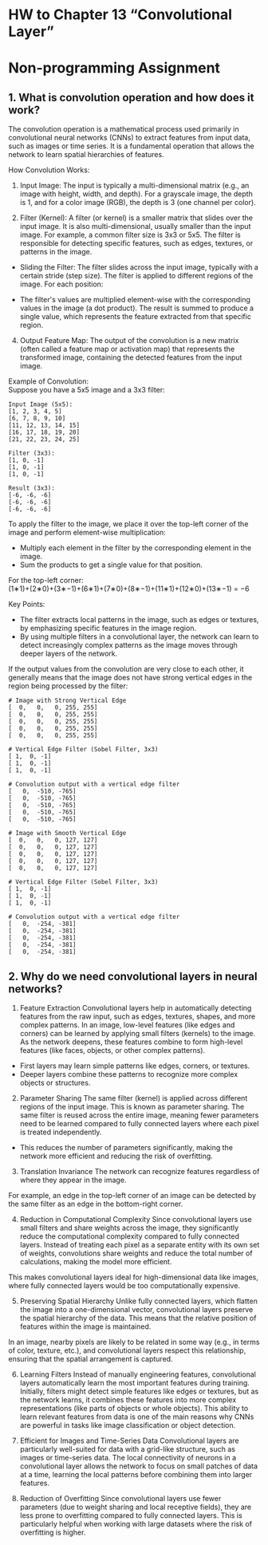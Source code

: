 # HW to Chapter 13 “Convolutional Layer”

# Non-programming Assignment

## 1. What is convolution operation and how does it work?

The convolution operation is a mathematical process used primarily in convolutional neural networks (CNNs) to extract features from input data, such as images or time series. It is a fundamental operation that allows the network to learn spatial hierarchies of features.<br>

How Convolution Works:<br>
1. Input Image: The input is typically a multi-dimensional matrix (e.g., an image with height, width, and depth). For a grayscale image, the depth is 1, and for a color image (RGB), the depth is 3 (one channel per color).

2. Filter (Kernel): A filter (or kernel) is a smaller matrix that slides over the input image. It is also multi-dimensional, usually smaller than the input image. For example, a common filter size is 3x3 or 5x5. The filter is responsible for detecting specific features, such as edges, textures, or patterns in the image.

- Sliding the Filter: The filter slides across the input image, typically with a certain stride (step size). The filter is applied to different regions of the image. For each position:

- The filter's values are multiplied element-wise with the corresponding values in the image (a dot product).
The result is summed to produce a single value, which represents the feature extracted from that specific region.

4. Output Feature Map: The output of the convolution is a new matrix (often called a feature map or activation map) that represents the transformed image, containing the detected features from the input image.

Example of Convolution:<br>
Suppose you have a 5x5 image and a 3x3 filter:<br>

```
Input Image (5x5):
[1, 2, 3, 4, 5]
[6, 7, 8, 9, 10]
[11, 12, 13, 14, 15]
[16, 17, 18, 19, 20]
[21, 22, 23, 24, 25]

Filter (3x3):
[1, 0, -1]
[1, 0, -1]
[1, 0, -1]

Result (3x3):
[-6, -6, -6]
[-6, -6, -6]
[-6, -6, -6]
```

To apply the filter to the image, we place it over the top-left corner of the image and perform element-wise multiplication:<br>

- Multiply each element in the filter by the corresponding element in the image.
- Sum the products to get a single value for that position.

For the top-left corner:<br>
(1∗1)+(2∗0)+(3∗−1)+(6∗1)+(7∗0)+(8∗−1)+(11∗1)+(12∗0)+(13∗−1) = −6<br>

Key Points:<br>
- The filter extracts local patterns in the image, such as edges or textures, by emphasizing specific features in the image region.
- By using multiple filters in a convolutional layer, the network can learn to detect increasingly complex patterns as the image moves through deeper layers of the network.

If the output values from the convolution are very close to each other, it generally means that the image does not have strong vertical edges in the region being processed by the filter: <br>
```
# Image with Strong Vertical Edge
[  0,   0,   0, 255, 255]
[  0,   0,   0, 255, 255]
[  0,   0,   0, 255, 255]
[  0,   0,   0, 255, 255]
[  0,   0,   0, 255, 255]

# Vertical Edge Filter (Sobel Filter, 3x3)
[ 1,  0, -1]
[ 1,  0, -1]
[ 1,  0, -1]

# Convolution output with a vertical edge filter
[   0,  -510, -765]
[   0,  -510, -765]
[   0,  -510, -765]
[   0,  -510, -765]
[   0,  -510, -765]

# Image with Smooth Vertical Edge
[  0,   0,   0, 127, 127]
[  0,   0,   0, 127, 127]
[  0,   0,   0, 127, 127]
[  0,   0,   0, 127, 127]
[  0,   0,   0, 127, 127]

# Vertical Edge Filter (Sobel Filter, 3x3)
[ 1,  0, -1]
[ 1,  0, -1]
[ 1,  0, -1]

# Convolution output with a vertical edge filter
[   0,  -254, -381]
[   0,  -254, -381]
[   0,  -254, -381]
[   0,  -254, -381]
[   0,  -254, -381]
```

## 2. Why do we need convolutional layers in neural networks?

1. Feature Extraction
Convolutional layers help in automatically detecting features from the raw input, such as edges, textures, shapes, and more complex patterns. In an image, low-level features (like edges and corners) can be learned by applying small filters (kernels) to the image. As the network deepens, these features combine to form high-level features (like faces, objects, or other complex patterns).<br>

- First layers may learn simple patterns like edges, corners, or textures.
- Deeper layers combine these patterns to recognize more complex objects or structures.

2. Parameter Sharing
The same filter (kernel) is applied across different regions of the input image. This is known as parameter sharing. The same filter is reused across the entire image, meaning fewer parameters need to be learned compared to fully connected layers where each pixel is treated independently.

- This reduces the number of parameters significantly, making the network more efficient and reducing the risk of overfitting.

3. Translation Invariance
The network can recognize features regardless of where they appear in the image.<br>

For example, an edge in the top-left corner of an image can be detected by the same filter as an edge in the bottom-right corner.<br>

4. Reduction in Computational Complexity
Since convolutional layers use small filters and share weights across the image, they significantly reduce the computational complexity compared to fully connected layers. Instead of treating each pixel as a separate entity with its own set of weights, convolutions share weights and reduce the total number of calculations, making the model more efficient.<br>

This makes convolutional layers ideal for high-dimensional data like images, where fully connected layers would be too computationally expensive.<br>

5. Preserving Spatial Hierarchy
Unlike fully connected layers, which flatten the image into a one-dimensional vector, convolutional layers preserve the spatial hierarchy of the data. This means that the relative position of features within the image is maintained.<br>

In an image, nearby pixels are likely to be related in some way (e.g., in terms of color, texture, etc.), and convolutional layers respect this relationship, ensuring that the spatial arrangement is captured.<br>

6. Learning Filters
Instead of manually engineering features, convolutional layers automatically learn the most important features during training. Initially, filters might detect simple features like edges or textures, but as the network learns, it combines these features into more complex representations (like parts of objects or whole objects). This ability to learn relevant features from data is one of the main reasons why CNNs are powerful in tasks like image classification or object detection.<br>

7. Efficient for Images and Time-Series Data
Convolutional layers are particularly well-suited for data with a grid-like structure, such as images or time-series data. The local connectivity of neurons in a convolutional layer allows the network to focus on small patches of data at a time, learning the local patterns before combining them into larger features.<br>

8. Reduction of Overfitting
Since convolutional layers use fewer parameters (due to weight sharing and local receptive fields), they are less prone to overfitting compared to fully connected layers. This is particularly helpful when working with large datasets where the risk of overfitting is higher.<br>